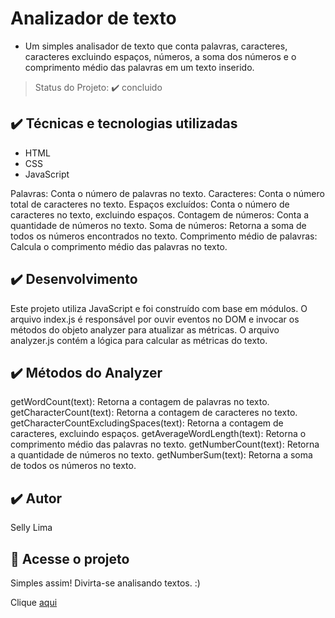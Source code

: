 # Analizador de texto

- Um simples analisador de texto que conta palavras, caracteres, caracteres excluindo espaços, números, a soma dos números e o comprimento médio das palavras em um texto inserido. <br>

> Status do Projeto: :heavy_check_mark: concluido

## ✔️ Técnicas e tecnologias utilizadas

- HTML
- CSS
- JavaScript

Palavras: Conta o número de palavras no texto.
Caracteres: Conta o número total de caracteres no texto.
Espaços excluídos: Conta o número de caracteres no texto, excluindo espaços.
Contagem de números: Conta a quantidade de números no texto.
Soma de números: Retorna a soma de todos os números encontrados no texto.
Comprimento médio de palavras: Calcula o comprimento médio das palavras no texto.

## ✔️ Desenvolvimento
Este projeto utiliza JavaScript e foi construído com base em módulos. O arquivo index.js é responsável por ouvir eventos no DOM e invocar os métodos do objeto analyzer para atualizar as métricas. O arquivo analyzer.js contém a lógica para calcular as métricas do texto.

## ✔️ Métodos do Analyzer

getWordCount(text): Retorna a contagem de palavras no texto.
getCharacterCount(text): Retorna a contagem de caracteres no texto.
getCharacterCountExcludingSpaces(text): Retorna a contagem de caracteres, excluindo espaços.
getAverageWordLength(text): Retorna o comprimento médio das palavras no texto.
getNumberCount(text): Retorna a quantidade de números no texto.
getNumberSum(text): Retorna a soma de todos os números no texto.

##  ✔️ Autor
  Selly Lima

## 📁 Acesse o projeto

Simples assim! Divirta-se analisando textos. :)

Clique [aqui](https://sellylima.github.io/SAP012-text-analyzer/)